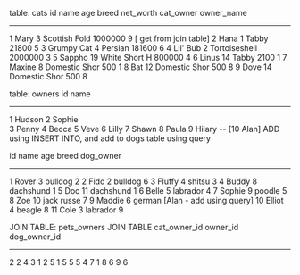 table: cats
id          name        age         breed          net_worth   cat_owner   owner_name
----------  ----------  ----------  -------------  ----------  ---------   ------------
1           Mary        3           Scottish Fold  1000000        9      [ get from join table]
2           Hana        1           Tabby          21800          5
3           Grumpy Cat  4           Persian        181600         6
4           Lil' Bub    2           Tortoiseshell  2000000        3
5           Sappho      19          White Short H  800000         4
6           Linus       14          Tabby          2100           1
7           Maxine      8           Domestic Shor  500            1
8           Bat         12          Domestic Shor  500            8
9           Dove        14          Domestic Shor  500            8

table: owners
id          name      
----------  ----------
1           Hudson
2           Sophie    
3           Penny
4           Becca
5           Veve
6           Lilly
7           Shawn
8           Paula
9           Hilary
-- [10          Alan] ADD using INSERT INTO, and add to dogs table using query

id          name        age         breed       dog_owner 
----------  ----------  ----------  ----------  ----------
1           Rover       3           bulldog         2
2           Fido        2           bulldog         6
3           Fluffy      4           shitsu          3
4           Buddy       8           dachshund       1
5           Doc         11          dachshund       1
6           Belle       5           labrador        4
7           Sophie      9           poodle          5
8           Zoe         10          jack russe      7
9           Maddie      6           german         [Alan - add using query] 
10          Elliot      4           beagle          8
11          Cole        3           labrador        9


JOIN TABLE: pets_owners  JOIN TABLE
cat_owner_id owner_id      dog_owner_id
----------  ----------    --------------
2           2
4           3
1           2
5           1
5           5
5           4
7           1
8           6
9           6